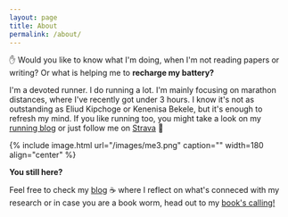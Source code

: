 ```yaml
---
layout: page
title: About
permalink: /about/
---
```


&#9995; Would you like to know what I'm doing, when I'm not reading papers or writing? Or what is helping me to **recharge my battery?**

I'm a devoted runner. I do running a lot. I'm mainly focusing on marathon distances, where I've recently got under 3 hours. I know it's not as outstanding as Eliud Kipchoge or Kenenisa Bekele, but it's enough to refresh my mind. If you like running too, you might take a look on my [running blog](https://www.tracetheheat.com) or just follow me on [Strava](https://www.strava.com/athletes/straubd) &#127939;


{% include image.html url="/images/me3.png" caption="" width=180 align="center" %}

**You still here?** 

Feel free to check my [blog](blog.md) &#9749; where I reflect on what's conneced with my research or in case you are a book worm, head out to my <a href="https://paper.dropbox.com/doc/Books-calling--AxGBjvm2B~M7KZafJ6Px5sDHAQ-eCinMFCsXhQRFxiI3QBAH">book's calling!</a>